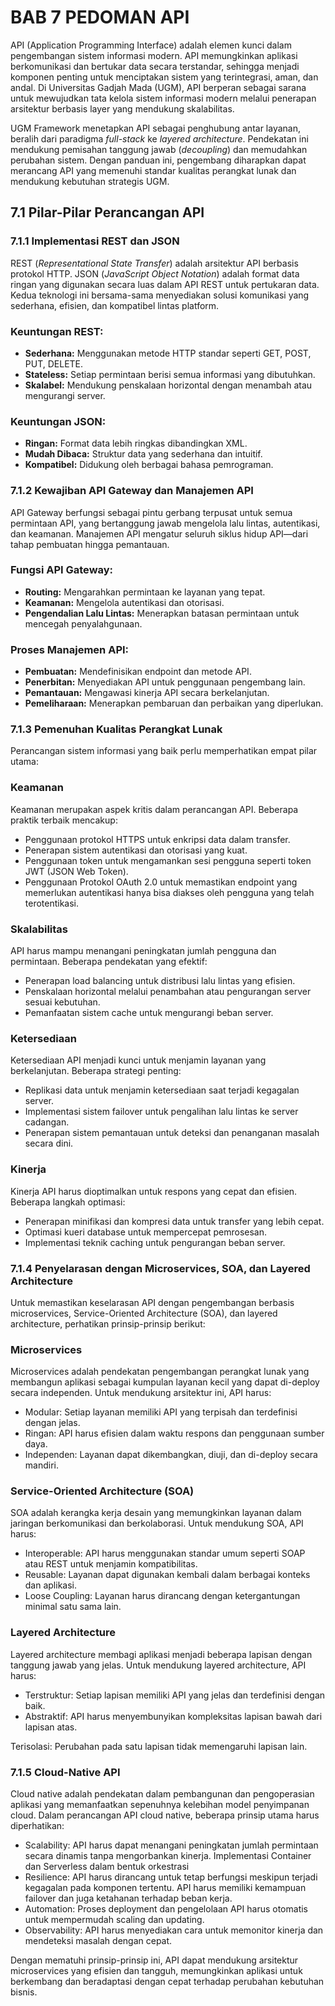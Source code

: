 # BAB 7 PEDOMAN API

API (Application Programming Interface) adalah elemen kunci dalam pengembangan sistem informasi modern. API memungkinkan aplikasi berkomunikasi dan bertukar data secara terstandar, sehingga menjadi komponen penting untuk menciptakan sistem yang terintegrasi, aman, dan andal. Di Universitas Gadjah Mada (UGM), API berperan sebagai sarana untuk mewujudkan tata kelola sistem informasi modern melalui penerapan arsitektur berbasis layer yang mendukung skalabilitas.

UGM Framework menetapkan API sebagai penghubung antar layanan, beralih dari paradigma *full-stack* ke *layered architecture*. Pendekatan ini mendukung pemisahan tanggung jawab (*decoupling*) dan memudahkan perubahan sistem. Dengan panduan ini, pengembang diharapkan dapat merancang API yang memenuhi standar kualitas perangkat lunak dan mendukung kebutuhan strategis UGM.

## 7.1 Pilar-Pilar Perancangan API

### 7.1.1 Implementasi REST dan JSON

REST (*Representational State Transfer*) adalah arsitektur API berbasis protokol HTTP. JSON (*JavaScript Object Notation*) adalah format data ringan yang digunakan secara luas dalam API REST untuk pertukaran data. Kedua teknologi ini bersama-sama menyediakan solusi komunikasi yang sederhana, efisien, dan kompatibel lintas platform.

### Keuntungan REST:

- **Sederhana:** Menggunakan metode HTTP standar seperti GET, POST, PUT, DELETE.
- **Stateless:** Setiap permintaan berisi semua informasi yang dibutuhkan.
- **Skalabel:** Mendukung penskalaan horizontal dengan menambah atau mengurangi server.

### Keuntungan JSON:

- **Ringan:** Format data lebih ringkas dibandingkan XML.
- **Mudah Dibaca:** Struktur data yang sederhana dan intuitif.
- **Kompatibel:** Didukung oleh berbagai bahasa pemrograman.

### 7.1.2 Kewajiban API Gateway dan Manajemen API

API Gateway berfungsi sebagai pintu gerbang terpusat untuk semua permintaan API, yang bertanggung jawab mengelola lalu lintas, autentikasi, dan keamanan. Manajemen API mengatur seluruh siklus hidup API—dari tahap pembuatan hingga pemantauan.

### Fungsi API Gateway:

- **Routing:** Mengarahkan permintaan ke layanan yang tepat.
- **Keamanan:** Mengelola autentikasi dan otorisasi.
- **Pengendalian Lalu Lintas:** Menerapkan batasan permintaan untuk mencegah penyalahgunaan.

### Proses Manajemen API:

- **Pembuatan:** Mendefinisikan endpoint dan metode API.
- **Penerbitan:** Menyediakan API untuk penggunaan pengembang lain.
- **Pemantauan:** Mengawasi kinerja API secara berkelanjutan.
- **Pemeliharaan:** Menerapkan pembaruan dan perbaikan yang diperlukan.

### 7.1.3 Pemenuhan Kualitas Perangkat Lunak

Perancangan sistem informasi yang baik perlu memperhatikan empat pilar utama:

### Keamanan

Keamanan merupakan aspek kritis dalam perancangan API. Beberapa praktik terbaik mencakup:

- Penggunaan protokol HTTPS untuk enkripsi data dalam transfer.
- Penerapan sistem autentikasi dan otorisasi yang kuat.
- Penggunaan token untuk mengamankan sesi pengguna seperti token JWT (JSON Web Token).
- Penggunaan Protokol OAuth 2.0 untuk memastikan endpoint yang memerlukan autentikasi hanya bisa diakses oleh pengguna yang telah terotentikasi.

### Skalabilitas

API harus mampu menangani peningkatan jumlah pengguna dan permintaan. Beberapa pendekatan yang efektif:

- Penerapan load balancing untuk distribusi lalu lintas yang efisien.
- Penskalaan horizontal melalui penambahan atau pengurangan server sesuai kebutuhan.
- Pemanfaatan sistem cache untuk mengurangi beban server.

### Ketersediaan

Ketersediaan API menjadi kunci untuk menjamin layanan yang berkelanjutan. Beberapa strategi penting:

- Replikasi data untuk menjamin ketersediaan saat terjadi kegagalan server.
- Implementasi sistem failover untuk pengalihan lalu lintas ke server cadangan.
- Penerapan sistem pemantauan untuk deteksi dan penanganan masalah secara dini.

### Kinerja

Kinerja API harus dioptimalkan untuk respons yang cepat dan efisien. Beberapa langkah optimasi:

- Penerapan minifikasi dan kompresi data untuk transfer yang lebih cepat.
- Optimasi kueri database untuk mempercepat pemrosesan.
- Implementasi teknik caching untuk pengurangan beban server.

### 7.1.4 Penyelarasan dengan Microservices, SOA, dan Layered Architecture

Untuk memastikan keselarasan API dengan pengembangan berbasis microservices, Service-Oriented Architecture (SOA), dan layered architecture, perhatikan prinsip-prinsip berikut:

### Microservices

Microservices adalah pendekatan pengembangan perangkat lunak yang membangun aplikasi sebagai kumpulan layanan kecil yang dapat di-deploy secara independen. Untuk mendukung arsitektur ini, API harus:

- Modular: Setiap layanan memiliki API yang terpisah dan terdefinisi dengan jelas.
- Ringan: API harus efisien dalam waktu respons dan penggunaan sumber daya.
- Independen: Layanan dapat dikembangkan, diuji, dan di-deploy secara mandiri.

### Service-Oriented Architecture (SOA)

SOA adalah kerangka kerja desain yang memungkinkan layanan dalam jaringan berkomunikasi dan berkolaborasi. Untuk mendukung SOA, API harus:

- Interoperable: API harus menggunakan standar umum seperti SOAP atau REST untuk menjamin kompatibilitas.
- Reusable: Layanan dapat digunakan kembali dalam berbagai konteks dan aplikasi.
- Loose Coupling: Layanan harus dirancang dengan ketergantungan minimal satu sama lain.

### Layered Architecture

Layered architecture membagi aplikasi menjadi beberapa lapisan dengan tanggung jawab yang jelas. Untuk mendukung layered architecture, API harus:

- Terstruktur: Setiap lapisan memiliki API yang jelas dan terdefinisi dengan baik.
- Abstraktif: API harus menyembunyikan kompleksitas lapisan bawah dari lapisan atas.

Terisolasi: Perubahan pada satu lapisan tidak memengaruhi lapisan lain.

### 7.1.5 Cloud-Native API

Cloud native adalah pendekatan dalam pembangunan dan pengoperasian aplikasi yang memanfaatkan sepenuhnya kelebihan model penyimpanan cloud. Dalam perancangan API cloud native, beberapa prinsip utama harus diperhatikan:

- Scalability: API harus dapat menangani peningkatan jumlah permintaan secara dinamis tanpa mengorbankan kinerja. Implementasi Container dan Serverless dalam bentuk orkestrasi
- Resilience: API harus dirancang untuk tetap berfungsi meskipun terjadi kegagalan pada komponen tertentu. API harus memiliki kemampuan failover dan juga ketahanan terhadap beban kerja.
- Automation: Proses deployment dan pengelolaan API harus otomatis untuk mempermudah scaling dan updating.
- Observability: API harus menyediakan cara untuk memonitor kinerja dan mendeteksi masalah dengan cepat.

Dengan mematuhi prinsip-prinsip ini, API dapat mendukung arsitektur microservices yang efisien dan tangguh, memungkinkan aplikasi untuk berkembang dan beradaptasi dengan cepat terhadap perubahan kebutuhan bisnis.